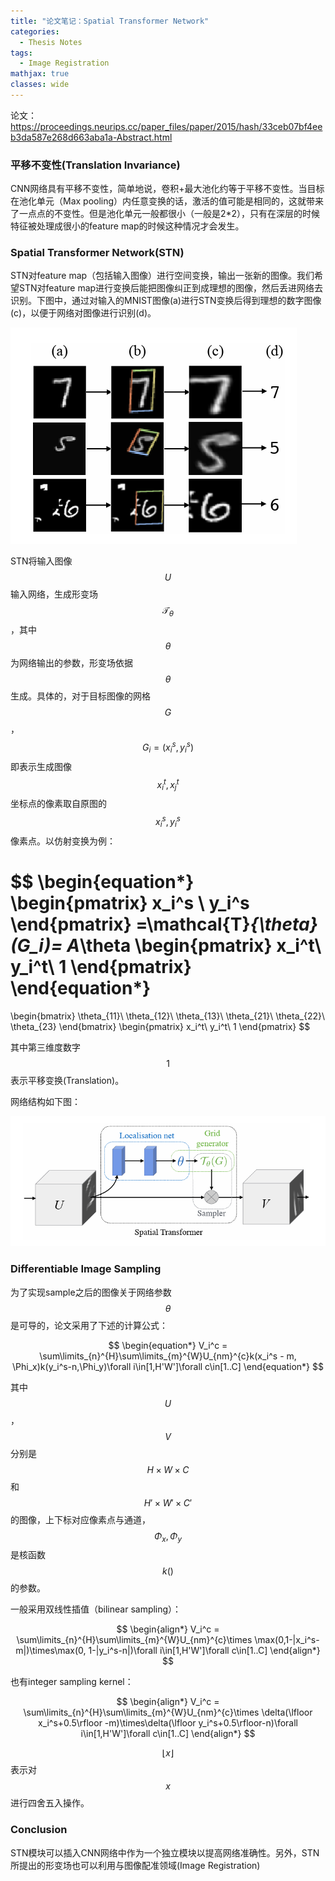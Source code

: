 ```yaml
---
title: "论文笔记：Spatial Transformer Network"
categories:
  - Thesis Notes
tags:
  - Image Registration
mathjax: true
classes: wide
---
```






论文：https://proceedings.neurips.cc/paper_files/paper/2015/hash/33ceb07bf4eeb3da587e268d663aba1a-Abstract.html

### 平移不变性(Translation Invariance)

CNN网络具有平移不变性，简单地说，卷积+最大池化约等于平移不变性。当目标在池化单元（Max pooling）内任意变换的话，激活的值可能是相同的，这就带来了一点点的不变性。但是池化单元一般都很小（一般是2*2），只有在深层的时候特征被处理成很小的feature map的时候这种情况才会发生。

### Spatial Transformer Network(STN)

STN对feature map（包括输入图像）进行空间变换，输出一张新的图像。我们希望STN对feature map进行变换后能把图像纠正到成理想的图像，然后丢进网络去识别。下图中，通过对输入的MNIST图像(a)进行STN变换后得到理想的数字图像(c)，以便于网络对图像进行识别(d)。

![image-20240131202407717](../assets/images/STN_1.png)

STN将输入图像$$U$$输入网络，生成形变场$$\mathcal{T}_{\theta}$$，其中$$\theta$$为网络输出的参数，形变场依据$$\theta$$生成。具体的，对于目标图像的网格$$G$$，$$G_i=(x_i^s,y_i^s)$$即表示生成图像$$x_i^t,x_j^t$$坐标点的像素取自原图的$$x_i^s,y_i^s$$像素点。以仿射变换为例：


$$
\begin{equation*}
\begin{pmatrix}
x_i^s \\ y_i^s
\end{pmatrix}
=\mathcal{T}_{\theta}(G_i)=
A_\theta
\begin{pmatrix}
x_i^t\\ y_i^t\\ 1
\end{pmatrix}
\end{equation*}
=
\begin{bmatrix}
\theta_{11}\ \theta_{12}\ \theta_{13}\\
\theta_{21}\ \theta_{22}\ \theta_{23}
\end{bmatrix}
\begin{pmatrix}
x_i^t\\ y_i^t\\ 1
\end{pmatrix}
$$


其中第三维度数字$$1$$表示平移变换(Translation)。

网络结构如下图：

![image-20240131204416680](../assets/images/STN_2.png)

### Differentiable Image Sampling

为了实现sample之后的图像关于网络参数$$\theta$$是可导的，论文采用了下述的计算公式：


$$
\begin{equation*}
V_i^c = \sum\limits_{n}^{H}\sum\limits_{m}^{W}U_{nm}^{c}k(x_i^s - m, \Phi_x)k(y_i^s-n,\Phi_y)\forall i\in[1,H'W']\forall c\in[1..C]
\end{equation*}
$$


其中$$U$$，$$V$$分别是$$H\times W\times C$$和$$H'\times W'\times C'$$的图像，上下标对应像素点与通道，$$\Phi_x,\Phi_y$$是核函数$$k()$$的参数。

一般采用双线性插值（bilinear sampling）：


$$
\begin{align*}
V_i^c = \sum\limits_{n}^{H}\sum\limits_{m}^{W}U_{nm}^{c}\times \max(0,1-|x_i^s-m|)\times\max(0, 1-|y_i^s-n|)\forall i\in[1,H'W']\forall c\in[1..C]
\end{align*}
$$


也有integer sampling kernel：


$$
\begin{align*}
V_i^c = \sum\limits_{n}^{H}\sum\limits_{m}^{W}U_{nm}^{c}\times \delta(\lfloor x_i^s+0.5\rfloor -m)\times\delta(\lfloor y_i^s+0.5\rfloor-n)\forall i\in[1,H'W']\forall c\in[1..C]
\end{align*}
$$


$$\lfloor x\rfloor$$表示对$$x$$进行四舍五入操作。



### Conclusion

STN模块可以插入CNN网络中作为一个独立模块以提高网络准确性。另外，STN所提出的形变场也可以利用与图像配准领域(Image Registration)
